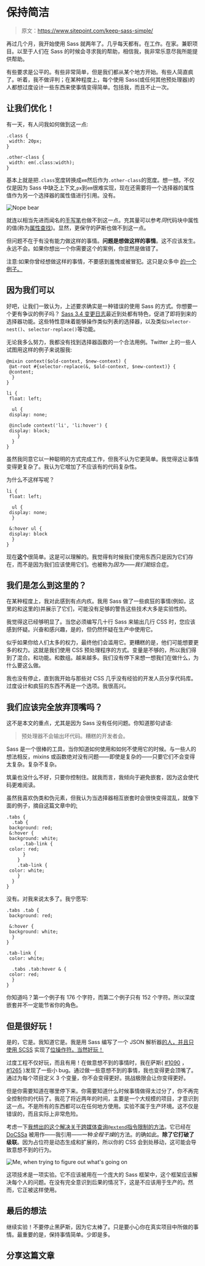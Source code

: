 # 保持简洁

> 原文：<https://www.sitepoint.com/keep-sass-simple/>

再过几个月，我开始使用 Sass 就两年了。几乎每天都有。在工作。在家。兼职项目。以至于人们在 Sass 的时候会寻求我的帮助，相信我，我非常乐意尽我所能提供帮助。

有些要求是公平的。有些非常简单，但是我们都从某个地方开始。有些人简直疯了。听着，我不做评判；在某种程度上，每个使用 Sass(或任何其他预处理器)的人都想过度设计一些东西来使事情变得简单。包括我，而且不止一次。

## 让我们优化！

有一天，有人问我如何做到这一点:

```
.class {
 width: 20px;
}

.other-class {
 width: em(.class:width);
}
```

基本上就是把`.class`宽度转换成`em`然后作为`.other-class`的宽度。想一想。不仅仅是因为 Sass 中缺乏上下文,`px`到`em`很难实现，现在还需要将一个选择器的属性值作为另一个选择器的属性值进行引用。没有。

![Nope bear](img/08dd3556883c9cfa3d47d6809f9c4bd7.png)

就连以相当先进而闻名的[手写笔](http://learnboost.github.io/stylus/)也做不到这一点。充其量可以参考*同*代码块中属性的值(称为[属性查找](http://learnboost.github.io/stylus/docs/variables.html#property-lookup))。显然，更保守的萨斯也做不到这一点。

但问题不在于有没有能力做这样的事情。**问题是想做这样的事情**。这不应该发生。永远不会。如果你想出一个你需要这个的案例，你显然是做错了。

注意:如果你曾经想做这样的事情，不要感到羞愧或被冒犯。这只是众多中 [的一个](http://codepen.io/magicspon/pen/rtKJh)[例子。](http://hugogiraudel.com/2013/03/18/ultimate-rem-mixin/)

## 因为我们可以

好吧，让我们一致认为，上述要求确实是一种错误的使用 Sass 的方式。你想要一个更有争议的例子吗？ [Sass 3.4 变更日志](https://github.com/sass/sass/blob/master/doc-src/SASS_CHANGELOG.md#340-unreleased)最近到处都有特色，促进了即将到来的选择器功能。这些特性意味着能够操作类似列表的选择器，以及类似`selector-nest()`、`selector-replace()`等功能。

无论我多么努力，我都没有找到选择器函数的一个合法用例。Twitter 上的一些人试图用这样的例子来说服我:

```
@mixin context($old-context, $new-context) {
 @at-root #{selector-replace(&, $old-context, $new-context)} {
 @content;
  }
}

li {
 float: left;

  ul {
 display: none;

 @include context('li', 'li:hover') {
 display: block;
    }
  }
}
```

虽然我同意它以一种聪明的方式完成工作，但我不认为它更简单。我觉得这让事情变得更复杂了。我认为它增加了不应该有的代码复杂性。

为什么不这样写呢？

```
li {
 float: left;

  ul {
 display: none;
  }

 &:hover ul {
 display: block
  }
}
```

现在**这个**很简单。这是可以理解的。我觉得有时候我们使用东西只是因为它们存在，而不是因为我们应该使用它们。也被称为*因为——我们能*综合症。

## 我们是怎么到这里的？

在某种程度上，我对此感到有点内疚。我用 Sass 做了一些疯狂的事情(例如，这里的和这里的)并展示了它们，可能没有足够的警告这些技术大多是实验性的。

我觉得这已经够明显了。当您必须编写几十行 Sass 来输出几行 CSS 时，您应该感到怀疑。兴奋和感兴趣，是的，但仍然怀疑在生产中使用它。

似乎如果你给人们太多的权力，最终他们会滥用它。更糟糕的是，他们可能想要更多的权力。这就是我们使用 CSS 预处理程序的方式。变量是不够的，所以我们得到了混合。和功能。和数组。越来越多。我们没有停下来想一想我们在做什么，为什么要这么做。

我也没有停止，直到我开始与那些对 CSS 几乎没有经验的开发人员分享代码库。过度设计和疯狂的东西不再是一个选项。我很高兴。

## 我们应该完全放弃顶嘴吗？

这不是本文的重点，尤其是因为 Sass 没有任何问题。你知道那句谚语:

> 预处理器不会输出坏代码。糟糕的开发者会。

Sass 是一个很棒的工具，当你知道如何使用和如何不使用它的时候。与一些人的想法相反，mixins 或函数绝对没有问题——即使是复杂的——只要它们不会变得太复杂。复杂不复杂。

筑巢也没什么不好，只要你控制住。就我而言，我倾向于避免嵌套，因为这会使代码更难阅读。

虽然我喜欢伪类和伪元素，但我认为当选择器相互嵌套时会很快变得混乱，就像下面的例子，摘自这篇文章中的[:](http://www.phase2technology.com/blog/everything-you-need-to-know-about-sass-3-4/)

```
.tabs {
  .tab {
 background: red;
 &:hover {
 background: white;
      .tab-link {
 color: red;
      }
    }
    .tab-link {
 color: white;
    }
  }
}
```

没有。对我来说太多了。我宁愿写:

```
.tabs .tab {
 background: red;

 &:hover {
 background: white;
  }
}

.tab-link {
 color: white;

  .tabs .tab:hover & {
 color: red;
  }
}
```

你知道吗？第一个例子有 176 个字符，而第二个例子只有 152 个字符。所以深度嵌套并不一定能节省你的角色。

## 但是很好玩！

是的，它是。我知道它是。我是用 Sass 编写了一个 JSON 解析器[的人，并且只使用 SCSS](http://hugogiraudel.com/2014/01/20/json-in-sass/) 实现了[位操作符。当然好玩！](http://hugogiraudel.com/2014/06/22/bitwise-operators-in-sass/)

过度工程不仅好玩，而且有用！在做意想不到的事情时，我在萨斯( [#1090](https://github.com/sass/sass/issues/1090) ， [#1265](https://github.com/sass/sass/issues/1265) )发现了一些小 bug。通过做一些意想不到的事情，我也变得更会顶嘴了。通过为每个项目定义 3 个变量，你不会变得更好。挑战极限会让你变得更好。

但是你需要知道在哪里停下来。你需要知道什么时候事情做得太过分了，你不再完全控制你的代码了。我花了将近两年的时间，主要是一个大规模的项目，才意识到这一点。不是所有的东西都可以在任何地方使用。实验不属于生产环境。这不仅是错误的，而且实际上非常危险。

考虑一下[我想出的这个解决关于跨媒体查询`@extend`指令限制的方法](https://www.sitepoint.com/cross-media-query-extend-sass/)。它已经在 [DoCSSa](http://docssa.info/#responsive) 被用作——我引用——一种*全程干燥*的方法。的确如此。**除了它打破了级联**。因为占位符是动态生成和扩展的，所以你的 CSS 会到处移动，这可能会导致意想不到的行为。

![Me, when trying to figure out what's going on](img/f8299a30892e491d400203aa0afb4713.png)

这项技术是一项实验。它不应该被用在一个庞大的 Sass 框架中，这个框架应该解决每个人的问题。在没有完全意识到后果的情况下，这是不应该用于生产的。然而，它正被这样使用。

## 最后的想法

继续实验！不要停止黑萨斯，因为它太棒了。只是要小心你在真实项目中所做的事情。最重要的是，保持事情简单。少即是多。

## 分享这篇文章